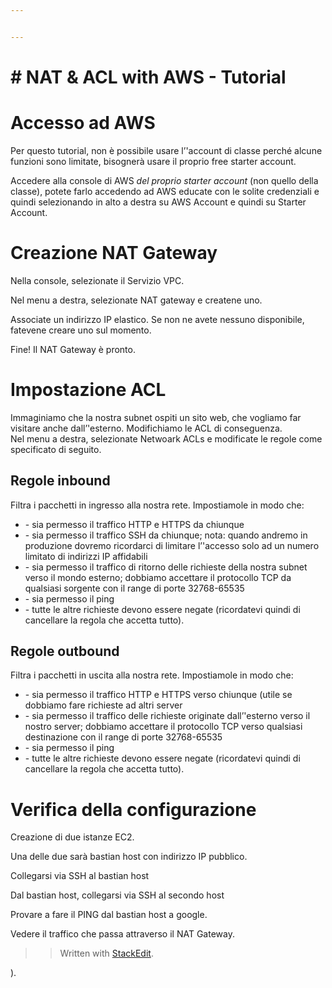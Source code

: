 ```yaml
---


---
```


<h1 id="nat--acl-with-aws---tutorial">
# NAT &amp; ACL with AWS - Tutorial</h1>
<h1 id="accesso-ad-aws">

# Accesso ad AWS</h1>
<p>
Per questo tutorial, non è possibile usare l’'account di classe perché alcune funzioni sono limitate, bisognerà usare il proprio free starter account.</p>
<p>

Accedere alla console di AWS <em>*del proprio starter account</em>* (non quello della classe), potete farlo accedendo ad AWS educate con le solite credenziali e quindi selezionando in alto a destra su AWS Account e quindi su Starter Account.</p>
<h1 id="creazione-nat-gateway">  

# Creazione NAT Gateway</h1>
<p>  
Nella console, selezionate il Servizio VPC.</p>
<p>  
  
Nel menu a destra, selezionate NAT gateway e createne uno.</p>
<p>  
 
Associate un indirizzo IP elastico. Se non ne avete nessuno disponibile, fatevene creare uno sul momento.</p>
<p>

Fine! Il NAT Gateway è pronto.</p>
<h1 id="impostazione-acl">

# Impostazione ACL</h1>
<p>
Immaginiamo che la nostra subnet ospiti un sito web, che vogliamo far visitare anche dall’'esterno. Modifichiamo le ACL di conseguenza.<br>  
Nel menu a destra, selezionate Netwoark ACLs e modificate le regole come specificato di seguito.</p>
<h2 id="regole-inbound">

## Regole inbound</h2>
<p>
Filtra i pacchetti in ingresso alla nostra rete. Impostiamole in modo che:</p>
<ul>
<li> 
- sia permesso il traffico HTTP e HTTPS da chiunque</li>
<li>  
- sia permesso il traffico SSH da chiunque; nota: quando andremo in produzione dovremo ricordarci di limitare l’'accesso solo ad un numero limitato di indirizzi IP affidabili</li>
<li> 
- sia permesso il traffico di ritorno delle richieste della nostra subnet verso il mondo esterno; dobbiamo accettare il protocollo TCP da qualsiasi sorgente con il range di porte 32768-65535</li>
<li>  
- sia permesso il ping</li>
<li>
- tutte le altre richieste devono essere negate (ricordatevi quindi di cancellare la regola che accetta tutto).</li>
</ul>
<h2 id="regole-outbound">

## Regole outbound</h2>
<p>
Filtra i pacchetti in uscita alla nostra rete. Impostiamole in modo che:</p>
<ul>
<li> 
- sia permesso il traffico HTTP e HTTPS verso chiunque (utile se dobbiamo fare richieste ad altri server</li>
<li>
- sia permesso il traffico delle richieste originate dall’'esterno verso il nostro server; dobbiamo accettare il protocollo TCP verso qualsiasi destinazione con il range di porte 32768-65535</li>
<li>  
- sia permesso il ping</li>
<li>
- tutte le altre richieste devono essere negate (ricordatevi quindi di cancellare la regola che accetta tutto).</li>
</ul>
<h1 id="verifica-della-configurazione">

# Verifica della configurazione</h1>
<p>

Creazione di due istanze EC2.</p>
<p>

Una delle due sarà bastian host con indirizzo IP pubblico.</p>
<p>

Collegarsi via SSH al bastian host</p>
<p>

Dal bastian host, collegarsi via SSH al secondo host</p>
<p>

Provare a fare il PING dal bastian host a google.</p>
<p>

Vedere il traffico che passa attraverso il NAT Gateway.</p>
<blockquote>
<p>


> Written with <a href="[StackEdit](https://stackedit.io/">StackEdit</a>.</p>
</blockquote>
).
<!--stackedit_data:
eyJoaXN0b3J5IjpbNzY1MzE4OTQyXX0=
-->